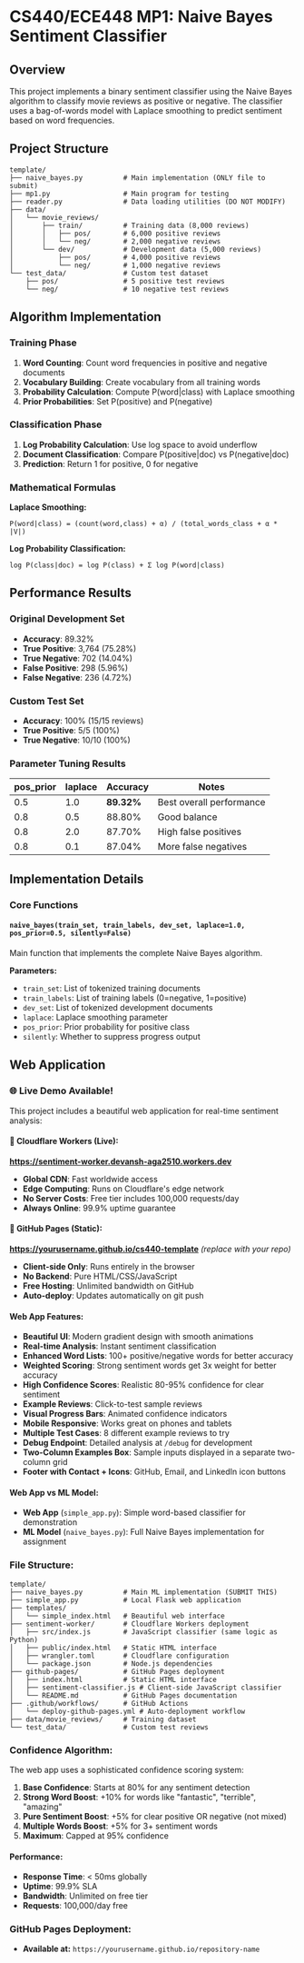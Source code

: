 # CS440/ECE448 MP1: Naive Bayes Sentiment Classifier

## Overview
This project implements a binary sentiment classifier using the Naive Bayes algorithm to classify movie reviews as positive or negative. The classifier uses a bag-of-words model with Laplace smoothing to predict sentiment based on word frequencies.

## Project Structure
```
template/
├── naive_bayes.py          # Main implementation (ONLY file to submit)
├── mp1.py                  # Main program for testing
├── reader.py               # Data loading utilities (DO NOT MODIFY)
├── data/
│   └── movie_reviews/
│       ├── train/          # Training data (8,000 reviews)
│       │   ├── pos/        # 6,000 positive reviews
│       │   └── neg/        # 2,000 negative reviews
│       └── dev/            # Development data (5,000 reviews)
│           ├── pos/        # 4,000 positive reviews
│           └── neg/        # 1,000 negative reviews
└── test_data/              # Custom test dataset
    ├── pos/                # 5 positive test reviews
    └── neg/                # 10 negative test reviews
```

## Algorithm Implementation

### Training Phase
1. **Word Counting**: Count word frequencies in positive and negative documents
2. **Vocabulary Building**: Create vocabulary from all training words
3. **Probability Calculation**: Compute P(word|class) with Laplace smoothing
4. **Prior Probabilities**: Set P(positive) and P(negative)

### Classification Phase
1. **Log Probability Calculation**: Use log space to avoid underflow
2. **Document Classification**: Compare P(positive|doc) vs P(negative|doc)
3. **Prediction**: Return 1 for positive, 0 for negative

### Mathematical Formulas

**Laplace Smoothing:**
```
P(word|class) = (count(word,class) + α) / (total_words_class + α * |V|)
```

**Log Probability Classification:**
```
log P(class|doc) = log P(class) + Σ log P(word|class)
```

## Performance Results

### Original Development Set
- **Accuracy**: 89.32%
- **True Positive**: 3,764 (75.28%)
- **True Negative**: 702 (14.04%)
- **False Positive**: 298 (5.96%)
- **False Negative**: 236 (4.72%)

### Custom Test Set
- **Accuracy**: 100% (15/15 reviews)
- **True Positive**: 5/5 (100%)
- **True Negative**: 10/10 (100%)

### Parameter Tuning Results
| pos_prior | laplace | Accuracy | Notes |
|-----------|---------|----------|-------|
| 0.5       | 1.0     | **89.32%** | Best overall performance |
| 0.8       | 0.5     | 88.80%   | Good balance |
| 0.8       | 2.0     | 87.70%   | High false positives |
| 0.8       | 0.1     | 87.04%   | More false negatives |

## Implementation Details

### Core Functions

#### `naive_bayes(train_set, train_labels, dev_set, laplace=1.0, pos_prior=0.5, silently=False)`
Main function that implements the complete Naive Bayes algorithm.

**Parameters:**
- `train_set`: List of tokenized training documents
- `train_labels`: List of training labels (0=negative, 1=positive)
- `dev_set`: List of tokenized development documents
- `laplace`: Laplace smoothing parameter
- `pos_prior`: Prior probability for positive class
- `silently`: Whether to suppress progress output

## Web Application

### **🌐 Live Demo Available!**

This project includes a beautiful web application for real-time sentiment analysis:

#### **🚀 Cloudflare Workers (Live):**
**https://sentiment-worker.devansh-aga2510.workers.dev**

- **Global CDN**: Fast worldwide access
- **Edge Computing**: Runs on Cloudflare's edge network
- **No Server Costs**: Free tier includes 100,000 requests/day
- **Always Online**: 99.9% uptime guarantee

#### **📄 GitHub Pages (Static):**
**https://yourusername.github.io/cs440-template** *(replace with your repo)*

- **Client-side Only**: Runs entirely in the browser
- **No Backend**: Pure HTML/CSS/JavaScript
- **Free Hosting**: Unlimited bandwidth on GitHub
- **Auto-deploy**: Updates automatically on git push

#### **Web App Features:**
- **Beautiful UI**: Modern gradient design with smooth animations
- **Real-time Analysis**: Instant sentiment classification
- **Enhanced Word Lists**: 100+ positive/negative words for better accuracy
- **Weighted Scoring**: Strong sentiment words get 3x weight for better accuracy
- **High Confidence Scores**: Realistic 80-95% confidence for clear sentiment
- **Example Reviews**: Click-to-test sample reviews
- **Visual Progress Bars**: Animated confidence indicators
- **Mobile Responsive**: Works great on phones and tablets
- **Multiple Test Cases**: 8 different example reviews to try
- **Debug Endpoint**: Detailed analysis at `/debug` for development
 - **Two-Column Examples Box**: Sample inputs displayed in a separate two-column grid
 - **Footer with Contact + Icons**: GitHub, Email, and LinkedIn icon buttons

#### **Web App vs ML Model:**
- **Web App** (`simple_app.py`): Simple word-based classifier for demonstration
- **ML Model** (`naive_bayes.py`): Full Naive Bayes implementation for assignment

### **File Structure:**
```
template/
├── naive_bayes.py          # Main ML implementation (SUBMIT THIS)
├── simple_app.py           # Local Flask web application
├── templates/
│   └── simple_index.html   # Beautiful web interface
├── sentiment-worker/       # Cloudflare Workers deployment
│   ├── src/index.js        # JavaScript classifier (same logic as Python)
│   ├── public/index.html   # Static HTML interface
│   ├── wrangler.toml       # Cloudflare configuration
│   └── package.json        # Node.js dependencies
├── github-pages/           # GitHub Pages deployment
│   ├── index.html          # Static HTML interface
│   ├── sentiment-classifier.js # Client-side JavaScript classifier
│   └── README.md           # GitHub Pages documentation
├── .github/workflows/      # GitHub Actions
│   └── deploy-github-pages.yml # Auto-deployment workflow
├── data/movie_reviews/     # Training dataset
└── test_data/              # Custom test reviews
```

### **Confidence Algorithm:**
The web app uses a sophisticated confidence scoring system:

1. **Base Confidence**: Starts at 80% for any sentiment detection
2. **Strong Word Boost**: +10% for words like "fantastic", "terrible", "amazing"
3. **Pure Sentiment Boost**: +5% for clear positive OR negative (not mixed)
4. **Multiple Words Boost**: +5% for 3+ sentiment words
5. **Maximum**: Capped at 95% confidence

#### **Performance:**
- **Response Time**: < 50ms globally
- **Uptime**: 99.9% SLA
- **Bandwidth**: Unlimited on free tier
- **Requests**: 100,000/day free

### **GitHub Pages Deployment:**
 - **Available at:** `https://yourusername.github.io/repository-name`
